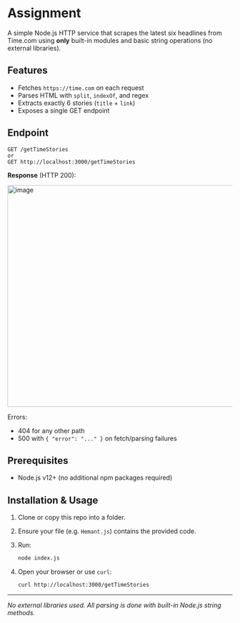 # Assignment

A simple Node.js HTTP service that scrapes the latest six headlines from Time.com using **only** built-in modules and basic string operations (no external libraries).

## Features

* Fetches `https://time.com` on each request
* Parses HTML with `split`, `indexOf`, and regex
* Extracts exactly 6 stories (`title` + `link`)
* Exposes a single GET endpoint

## Endpoint

```
GET /getTimeStories
or
GET http://localhost:3000/getTimeStories
```

**Response** (HTTP 200):

<img width="812" height="497" alt="image" src="https://github.com/user-attachments/assets/a41c8c6f-c700-4a5f-bab3-edd5340378f4" />


Errors:

* 404 for any other path
* 500 with `{ "error": "..." }` on fetch/parsing failures

## Prerequisites

* Node.js v12+ (no additional npm packages required)

## Installation & Usage

1. Clone or copy this repo into a folder.
2. Ensure your file (e.g. `Hemant.js`) contains the provided code.
3. Run:

   ```bash
   node index.js
   ```
4. Open your browser or use `curl`:

   ```bash
   curl http://localhost:3000/getTimeStories
   ```
---

*No external libraries used. All parsing is done with built-in Node.js string methods.*
